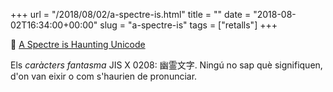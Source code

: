 +++
url = "/2018/08/02/a-spectre-is.html"
title = ""
date = "2018-08-02T16:34:00+00:00"
slug = "a-spectre-is"
tags = ["retalls"]
+++

📎 [A Spectre is Haunting Unicode](https://www.dampfkraft.com/ghost-characters.html)

Els *caràcters fantasma* JIS X 0208: 幽霊文字. Ningú no sap què signifiquen, d'on van eixir o com s'haurien de pronunciar.

